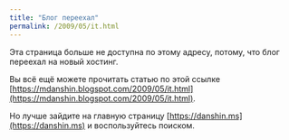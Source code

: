 ```yaml
---
title: "Блог переехал"
permalink: /2009/05/it.html
---
```

Эта страница больше не доступна по этому адресу, потому, что блог переехал на новый хостинг.

Вы всё ещё можете прочитать статью по этой ссылке [https://mdanshin.blogspot.com/2009/05/it.html](https://mdanshin.blogspot.com/2009/05/it.html).

Но лучше зайдите на главную страницу [https://danshin.ms](https://danshin.ms) и воспользуйтесь поиском.